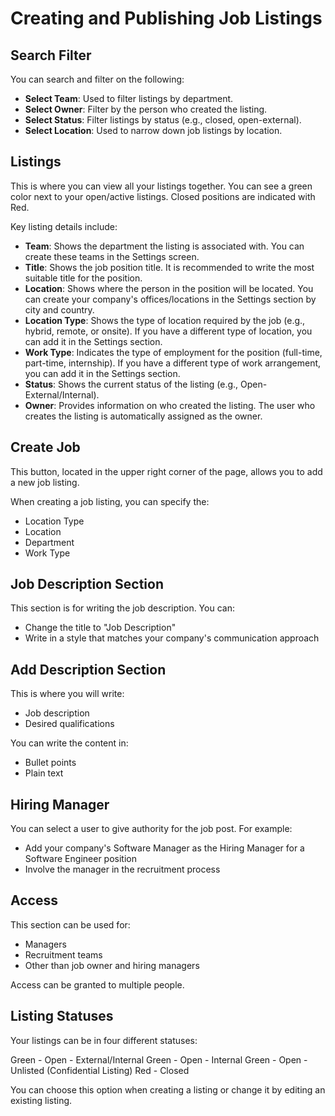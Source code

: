 # Creating and Publishing Job Listings

## Search Filter

You can search and filter on the following:

- **Select Team**: Used to filter listings by department.
- **Select Owner**: Filter by the person who created the listing.
- **Select Status**: Filter listings by status (e.g., closed, open-external).
- **Select Location**: Used to narrow down job listings by location.

## Listings

This is where you can view all your listings together. You can see a green color next to your open/active listings. Closed positions are indicated with Red.

Key listing details include:

- **Team**: Shows the department the listing is associated with. You can create these teams in the Settings screen.
- **Title**: Shows the job position title. It is recommended to write the most suitable title for the position.
- **Location**: Shows where the person in the position will be located. You can create your company's offices/locations in the Settings section by city and country.
- **Location Type**: Shows the type of location required by the job (e.g., hybrid, remote, or onsite). If you have a different type of location, you can add it in the Settings section.
- **Work Type**: Indicates the type of employment for the position (full-time, part-time, internship). If you have a different type of work arrangement, you can add it in the Settings section.
- **Status**: Shows the current status of the listing (e.g., Open-External/Internal).
- **Owner**: Provides information on who created the listing. The user who creates the listing is automatically assigned as the owner.

## Create Job

This button, located in the upper right corner of the page, allows you to add a new job listing.

When creating a job listing, you can specify the:
- Location Type
- Location
- Department
- Work Type

## Job Description Section

This section is for writing the job description. You can:
- Change the title to "Job Description"
- Write in a style that matches your company's communication approach

## Add Description Section

This is where you will write:
- Job description
- Desired qualifications

You can write the content in:
- Bullet points
- Plain text

## Hiring Manager

You can select a user to give authority for the job post. For example:
- Add your company's Software Manager as the Hiring Manager for a Software Engineer position
- Involve the manager in the recruitment process

## Access

This section can be used for:
- Managers
- Recruitment teams
- Other than job owner and hiring managers

Access can be granted to multiple people.

## Listing Statuses

Your listings can be in four different statuses:

Green - Open - External/Internal
Green - Open - Internal
Green - Open - Unlisted (Confidential Listing)
Red - Closed

You can choose this option when creating a listing or change it by editing an existing listing.


